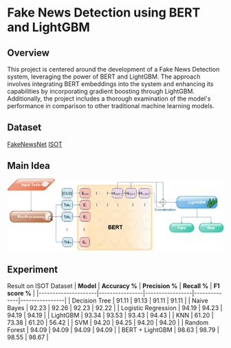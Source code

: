 # Fake News Detection using BERT and LightGBM 

## Overview
This project is centered around the development of a Fake News Detection system, leveraging the power of BERT and LightGBM. The approach involves integrating BERT embeddings into the system and enhancing its capabilities by incorporating gradient boosting through LightGBM. Additionally, the project includes a thorough examination of the model's performance in comparison to other traditional machine learning models.

## Dataset 
<a href='https://github.com/KaiDMML/FakeNewsNet/tree/maste'>
FakeNewsNet</a>

<a href="https://www.kaggle.com/datasets/emineyetm/fake-news-detection-datasets/data">
ISOT </a>

## Main Idea
![alt text](image.png)

## Experiment

Result on ISOT Dataset
| **Model**           | **Accuracy %** | **Precision %** | **Recall %** | **F1 score %** |
|---------------------|----------------|-----------------|--------------|----------------|
| Decision Tree       | 91.11          | 91.13           | 91.11        | 91.11          |
| Naive Bayes         | 92.23          | 92.26           | 92.23        | 92.22          |
| Logistic Regression | 94.19          | 94.23           |     94.19    | 94.19          |
| LightGBM            | 93.34          | 93.53           | 93.43        | 94.43          |
| KNN                 | 61.20          | 73.38           | 61.20        | 56.42          |
| SVM                 | 94.20          | 94.25           | 94.20        | 94.20          |
| Random Forest       | 94.09          | 94.09           | 94.09        | 94.09          |
| BERT + LightGBM     | 98.63          | 98.79           | 98.55        | 98.67          |

